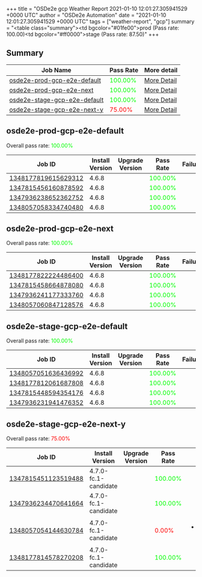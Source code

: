 +++
title = "OSDe2e gcp Weather Report 2021-01-10 12:01:27.305941529 +0000 UTC"
author = "OSDe2e Automation"
date = "2021-01-10 12:01:27.305941529 +0000 UTC"
tags = ["weather-report", "gcp"]
summary = "<table class=\"summary\"><tr><td bgcolor=\"#01fe00\"></td><td>prod (Pass rate: 100.00)</td></tr><tr><td bgcolor=\"#ff0000\"></td><td>stage (Pass rate: 87.50)</td></tr></table>"
+++
## Summary

| Job Name | Pass Rate | More detail |
|----------|-----------|-------------|
|[osde2e-prod-gcp-e2e-default](https://prow.svc.ci.openshift.org/?job=osde2e-prod-gcp-e2e-default)| <span style="color:#01fe00;">100.00%</span>|[More Detail](#osde2e-prod-gcp-e2e-default)|
|[osde2e-prod-gcp-e2e-next](https://prow.svc.ci.openshift.org/?job=osde2e-prod-gcp-e2e-next)| <span style="color:#01fe00;">100.00%</span>|[More Detail](#osde2e-prod-gcp-e2e-next)|
|[osde2e-stage-gcp-e2e-default](https://prow.svc.ci.openshift.org/?job=osde2e-stage-gcp-e2e-default)| <span style="color:#01fe00;">100.00%</span>|[More Detail](#osde2e-stage-gcp-e2e-default)|
|[osde2e-stage-gcp-e2e-next-y](https://prow.svc.ci.openshift.org/?job=osde2e-stage-gcp-e2e-next-y)| <span style="color:#ff0000;">75.00%</span>|[More Detail](#osde2e-stage-gcp-e2e-next-y)|



## osde2e-prod-gcp-e2e-default

Overall pass rate: <span style="color:#01fe00;">100.00%</span>

| Job ID | Install Version | Upgrade Version | Pass Rate | Failures |
|--------|-----------------|-----------------|-----------|----------|
[1348177819615629312](https://prow.ci.openshift.org/view/gs/origin-ci-test/logs/osde2e-prod-gcp-e2e-default/1348177819615629312) | 4.6.8 |  | <span style="color:#01fe00;">100.00%</span>|
[1347815456160878592](https://prow.ci.openshift.org/view/gs/origin-ci-test/logs/osde2e-prod-gcp-e2e-default/1347815456160878592) | 4.6.8 |  | <span style="color:#01fe00;">100.00%</span>|
[1347936238652362752](https://prow.ci.openshift.org/view/gs/origin-ci-test/logs/osde2e-prod-gcp-e2e-default/1347936238652362752) | 4.6.8 |  | <span style="color:#01fe00;">100.00%</span>|
[1348057058334740480](https://prow.ci.openshift.org/view/gs/origin-ci-test/logs/osde2e-prod-gcp-e2e-default/1348057058334740480) | 4.6.8 |  | <span style="color:#01fe00;">100.00%</span>|



## osde2e-prod-gcp-e2e-next

Overall pass rate: <span style="color:#01fe00;">100.00%</span>

| Job ID | Install Version | Upgrade Version | Pass Rate | Failures |
|--------|-----------------|-----------------|-----------|----------|
[1348177822224486400](https://prow.ci.openshift.org/view/gs/origin-ci-test/logs/osde2e-prod-gcp-e2e-next/1348177822224486400) | 4.6.8 |  | <span style="color:#01fe00;">100.00%</span>|
[1347815458664878080](https://prow.ci.openshift.org/view/gs/origin-ci-test/logs/osde2e-prod-gcp-e2e-next/1347815458664878080) | 4.6.8 |  | <span style="color:#01fe00;">100.00%</span>|
[1347936241177333760](https://prow.ci.openshift.org/view/gs/origin-ci-test/logs/osde2e-prod-gcp-e2e-next/1347936241177333760) | 4.6.8 |  | <span style="color:#01fe00;">100.00%</span>|
[1348057060847128576](https://prow.ci.openshift.org/view/gs/origin-ci-test/logs/osde2e-prod-gcp-e2e-next/1348057060847128576) | 4.6.8 |  | <span style="color:#01fe00;">100.00%</span>|



## osde2e-stage-gcp-e2e-default

Overall pass rate: <span style="color:#01fe00;">100.00%</span>

| Job ID | Install Version | Upgrade Version | Pass Rate | Failures |
|--------|-----------------|-----------------|-----------|----------|
[1348057051636436992](https://prow.ci.openshift.org/view/gs/origin-ci-test/logs/osde2e-stage-gcp-e2e-default/1348057051636436992) | 4.6.8 |  | <span style="color:#01fe00;">100.00%</span>|
[1348177812061687808](https://prow.ci.openshift.org/view/gs/origin-ci-test/logs/osde2e-stage-gcp-e2e-default/1348177812061687808) | 4.6.8 |  | <span style="color:#01fe00;">100.00%</span>|
[1347815448594354176](https://prow.ci.openshift.org/view/gs/origin-ci-test/logs/osde2e-stage-gcp-e2e-default/1347815448594354176) | 4.6.8 |  | <span style="color:#01fe00;">100.00%</span>|
[1347936231941476352](https://prow.ci.openshift.org/view/gs/origin-ci-test/logs/osde2e-stage-gcp-e2e-default/1347936231941476352) | 4.6.8 |  | <span style="color:#01fe00;">100.00%</span>|



## osde2e-stage-gcp-e2e-next-y

Overall pass rate: <span style="color:#ff0000;">75.00%</span>

| Job ID | Install Version | Upgrade Version | Pass Rate | Failures |
|--------|-----------------|-----------------|-----------|----------|
[1347815451123519488](https://prow.ci.openshift.org/view/gs/origin-ci-test/logs/osde2e-stage-gcp-e2e-next-y/1347815451123519488) | 4.7.0-fc.1-candidate |  | <span style="color:#01fe00;">100.00%</span>|
[1347936234470641664](https://prow.ci.openshift.org/view/gs/origin-ci-test/logs/osde2e-stage-gcp-e2e-next-y/1347936234470641664) | 4.7.0-fc.1-candidate |  | <span style="color:#01fe00;">100.00%</span>|
[1348057054144630784](https://prow.ci.openshift.org/view/gs/origin-ci-test/logs/osde2e-stage-gcp-e2e-next-y/1348057054144630784) | 4.7.0-fc.1-candidate |  | <span style="color:#ff0000;">0.00%</span>|<ul><li>[install] BeforeSuite</li></ul>
[1348177814578270208](https://prow.ci.openshift.org/view/gs/origin-ci-test/logs/osde2e-stage-gcp-e2e-next-y/1348177814578270208) | 4.7.0-fc.1-candidate |  | <span style="color:#01fe00;">100.00%</span>|



